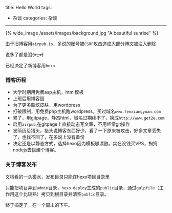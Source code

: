 title: Hello World
tags:
  - 杂谈
categories: 杂谈
---

{% wide_image /assets/images/background.jpg  "A beautiful sunrise" %}

由于旧博客用`airpub.io`，多说的账号被`CSRF`攻击造成大部分博文被注入删除

说多了都是泪~~~~(>_<)~~~~

已经决定了新博客用`hexo`

### 博客历程
* 大学时期用免费asp主机，html模板
* 上班后用博客园
* 为了更多酷炫皮肤，用wordpress
* 打破限制，用免费php主机跑wordpress，买过域名`www.fenxiangyuan.com`
* 累了，用gitpage，静态html，域名过期续不了，换成`http://www.get2e.com`
* 启用`airpub`,在gitpage上直接动态写文章，不用经常git操作
* 发简历给猎头，猎头说博客东西好少，看了一下原来被攻击，好多文章丢失了，也找不回了，在多说上没有备份
* 决定还是以静态方式，选择hexo因为模板够漂酿。实在没钱买VPS，掏捣nodejs去搭建个博客。

### 关于博客发布

文档看的一头雾水，发布目录只能在hexo项目目录里

只能把项目弄到`admin`目录，`hexo deploy`生成的`public`目录，通过`gulpfile`（工作用这个比较熟）拷贝到根目录并清空`public`目录。

终于搞定了，在一个周末的下午。

